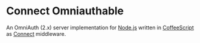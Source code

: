 # Connect Omniauthable

An OmniAuth (2.x) server implementation for [Node.js](http://nodejs.org) written in [CoffeeScript](http://coffeescript.org) as [Connect](http://www.senchalabs.org/connect/) middleware.
